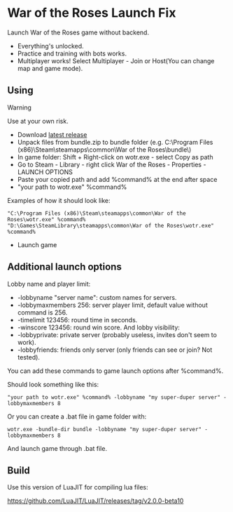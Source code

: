 # War of the Roses Launch Fix
Launch War of the Roses game without backend.
- Everything's unlocked.
- Practice and training with bots works.
- Multiplayer works! Select Multiplayer - Join or Host(You can change map and game mode).
## Using
> [!WARNING]
> Use at your own risk.
- Download [latest release](https://github.com/angaityel/wotr-re/releases)
- Unpack files from bundle.zip to bundle folder (e.g. C:\Program Files (x86)\Steam\steamapps\common\War of the Roses\bundle\\)
- In game folder: Shift + Right-click on wotr.exe - select Copy as path
- Go to Steam - Library - right click War of the Roses - Properties - LAUNCH OPTIONS
- Paste your copied path and add %command% at the end after space
- "your path to wotr.exe" %command%

Examples of how it should look like:
```
"C:\Program Files (x86)\Steam\steamapps\common\War of the Roses\wotr.exe" %command%
"D:\Games\SteamLibrary\steamapps\common\War of the Roses\wotr.exe" %command%
```
- Launch game
## Additional launch options
Lobby name and player limit:
- -lobbyname "server name": custom names for servers.
- -lobbymaxmembers 256: server player limit, default value without command is 256.
- -timelimit 123456: round time in seconds.
- -winscore 123456: round win score.
And lobby visibility:
- -lobbyprivate: private server (probably useless, invites don't seem to work).
- -lobbyfriends: friends only server (only friends can see or join? Not tested).

You can add these commands to game launch options after %command%.

Should look something like this:
```
"your path to wotr.exe" %command% -lobbyname "my super-duper server" -lobbymaxmembers 8
```
Or you can create a .bat file in game folder with:
```
wotr.exe -bundle-dir bundle -lobbyname "my super-duper server" -lobbymaxmembers 8
```
And launch game through .bat file.
## Build
Use this version of LuaJIT for compiling lua files:

https://github.com/LuaJIT/LuaJIT/releases/tag/v2.0.0-beta10

